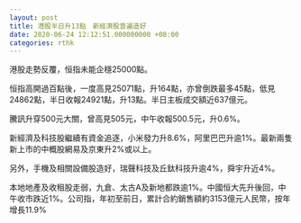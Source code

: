```yaml
---
layout: post
title: 港股半日升13點　新經濟股普遍造好
date: 2020-06-24 12:12:51.000000000 +08:00
categories: rthk
---
```


港股走勢反覆，恒指未能企穩25000點。

恒指高開過百點後，一度高見25071點，升164點，亦曾倒跌最多45點，低見24862點，半日收報24921點，升13點。半日主板成交額近637億元。

騰訊升穿500元大關，曾高見505元，中午收報500.5元，升0.6%。

新經濟及科技股繼續有資金追逐，小米發力升8.6%，阿里巴巴升逾1%。最新兩隻新上市的中概股網易及京東升2%或以上。

另外，手機及相關設備股造好，瑞聲科技及丘鈦科技升逾4%，舜宇升近4%。

本地地產及收租股走弱，九倉、太古A及新地都跌逾1%。中國恒大先升後回，中午收市跌近1%。公司指，年初至前日，累計合約銷售額約3153億元人民幣，按年增長11.9%
